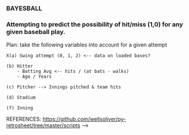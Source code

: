 ### BAYESBALL
### Attempting to predict the possibility of hit/miss (1,0) for any given baseball play.

Plan: take the following variables into account for a given attempt

    X(a) Swing attempt (0, 1, 2) <-- data on loaded bases?

    (b) Hitter
        - Batting Avg <-- hits / (at bats - walks)
        - Age / Years

    (c) Pitcher --> Innings pitched & team hits

    (d) Stadium

    (f) Inning


REFERENCES:
https://github.com/wellsoliver/py-retrosheet/tree/master/scripts
--> 
